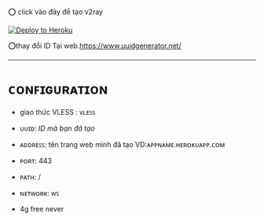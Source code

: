 
⭕ click vào đây để tạo v2ray  

<p><a href="https://dashboard.heroku.com/new?template=https://github.com/freev2rayng/heroku-xray-server"> <img src="https://www.herokucdn.com/deploy/button.svg" alt="Deploy to Heroku" /></a></p>



⭕thay đổi ID Tại web.https://www.uuidgenerator.net/

______
# ᴄᴏɴꜰɪɢᴜʀᴀᴛɪᴏɴ

- giao thức VLESS : ᴠʟᴇꜱꜱ

- ᴜᴜɪᴅ: *ID mà bạn đã tạo*

- ᴀᴅᴅʀᴇꜱꜱ: tên trang web mình đã tạo VD:ᴀᴘᴘɴᴀᴍᴇ.ʜᴇʀᴏᴋᴜᴀᴘᴘ.ᴄᴏᴍ

- ᴘᴏʀᴛ: 443

- ᴘᴀᴛʜ: /

- ɴᴇᴛᴡᴏʀᴋ: ᴡꜱ
- 4g free never
